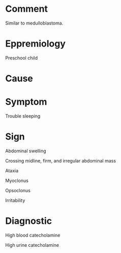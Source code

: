 # Comment

Similar to medulloblastoma.

# Eppremiology

Preschool child

# Cause

# Symptom

Trouble sleeping

# Sign

Abdominal swelling

Crossing midline, firm, and irregular abdominal mass

Ataxia

Myoclonus

Opsoclonus

Irritability

# Diagnostic

High blood catecholamine

High urine catecholamine
